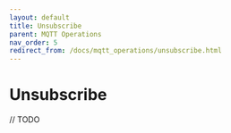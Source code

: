 ```yaml
---
layout: default
title: Unsubscribe
parent: MQTT Operations
nav_order: 5
redirect_from: /docs/mqtt_operations/unsubscribe.html
---
```


# Unsubscribe

// TODO

